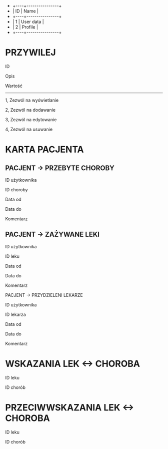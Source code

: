 * +----+----------------+
* | ID | Name           |
* +----+----------------+
* |  1 | User data      |
* |  2 | Profile        |
* +----+----------------+
             
PRZYWILEJ
=

ID

Opis

Wartość

---

1, Zezwól na wyświetlanie

2, Zezwól na dodawanie

3, Zezwól na edytowanie

4, Zezwól na usuwanie

KARTA PACJENTA
=

PACJENT -> PRZEBYTE CHOROBY
-

ID użytkownika

ID choroby

Data od

Data do

Komentarz

PACJENT -> ZAŻYWANE LEKI
-

ID użytkownika

ID leku

Data od

Data do

Komentarz

PACJENT -> PRZYDZIELENI LEKARZE

ID użytkownika

ID lekarza

Data od

Data do

Komentarz

WSKAZANIA LEK <-> CHOROBA
=

ID leku

ID chorób

PRZECIWWSKAZANIA LEK <-> CHOROBA
=

ID leku

ID chorób
